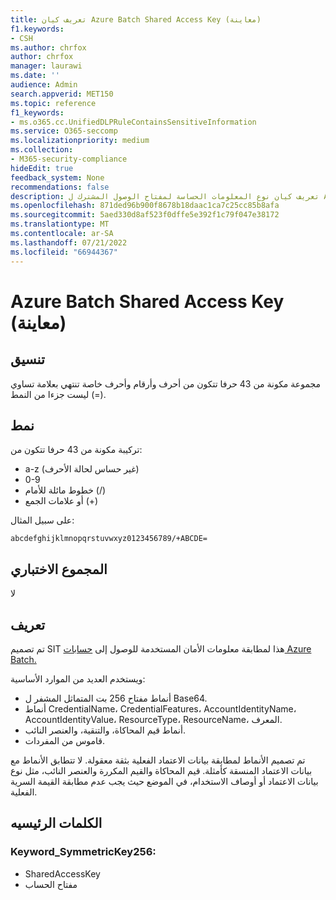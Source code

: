 ```yaml
---
title: تعريف كيان Azure Batch Shared Access Key (معاينة)
f1.keywords:
- CSH
ms.author: chrfox
author: chrfox
manager: laurawi
ms.date: ''
audience: Admin
search.appverid: MET150
ms.topic: reference
f1_keywords:
- ms.o365.cc.UnifiedDLPRuleContainsSensitiveInformation
ms.service: O365-seccomp
ms.localizationpriority: medium
ms.collection:
- M365-security-compliance
hideEdit: true
feedback_system: None
recommendations: false
description: تعريف كيان نوع المعلومات الحساسة لمفتاح الوصول المشترك ل Azure Batch.
ms.openlocfilehash: 871ded96b900f8678b18daac1ca7c25cc85b8afa
ms.sourcegitcommit: 5aed330d8af523f0dffe5e392f1c79f047e38172
ms.translationtype: MT
ms.contentlocale: ar-SA
ms.lasthandoff: 07/21/2022
ms.locfileid: "66944367"
---
```

# <a name="azure-batch-shared-access-key-preview"></a>Azure Batch Shared Access Key (معاينة)

## <a name="format"></a>تنسيق

مجموعة مكونة من 43 حرفا تتكون من أحرف وأرقام وأحرف خاصة تنتهي بعلامة تساوي (=) ليست جزءا من النمط.

## <a name="pattern"></a>نمط

تركيبة مكونة من 43 حرفا تتكون من:

- a-z (غير حساس لحالة الأحرف)
- 0-9
- خطوط مائلة للأمام (/)
- أو علامات الجمع (+)

على سبيل المثال:

`abcdefghijklmnopqrstuvwxyz0123456789/+ABCDE=`

## <a name="checksum"></a>المجموع الاختباري

لا

## <a name="definition"></a>تعريف

تم تصميم SIT هذا لمطابقة معلومات الأمان المستخدمة للوصول إلى [حسابات Azure Batch.](/azure/batch/security-best-practices)  

ويستخدم العديد من الموارد الأساسية:

- أنماط مفتاح 256 بت المتماثل المشفر ل Base64.
- أنماط CredentialName، CredentialFeatures، AccountIdentityName، AccountIdentityValue، ResourceType، ResourceName، المعرف.
- أنماط قيم المحاكاة، والتنقية، والعنصر النائب.
- قاموس من المفردات.

تم تصميم الأنماط لمطابقة بيانات الاعتماد الفعلية بثقة معقولة. لا تتطابق الأنماط مع بيانات الاعتماد المنسقة كأمثلة. قيم المحاكاة والقيم المكررة والعنصر النائب، مثل نوع بيانات الاعتماد أو أوصاف الاستخدام، في الموضع حيث يجب عدم مطابقة القيمة السرية الفعلية.


## <a name="keywords"></a>الكلمات الرئيسيه

### <a name="keyword_symmetrickey256"></a>Keyword_SymmetricKey256:

- SharedAccessKey
- مفتاح الحساب

